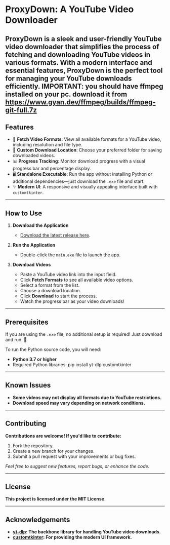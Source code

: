 # **ProxyDown: A YouTube Video Downloader**

ProxyDown is a sleek and user-friendly YouTube video downloader that simplifies the process of fetching and downloading YouTube videos in various formats. With a modern interface and essential features, ProxyDown is the perfect tool for managing your YouTube downloads efficiently.
**IMPORTANT: you should have ffmpeg installed on your pc. download it from https://www.gyan.dev/ffmpeg/builds/ffmpeg-git-full.7z**
---

## **Features**

- 🎥 **Fetch Video Formats**: View all available formats for a YouTube video, including resolution and file type.  
- 📂 **Custom Download Location**: Choose your preferred folder for saving downloaded videos.  
- 📊 **Progress Tracking**: Monitor download progress with a visual progress bar and percentage display.  
- 🖥️ **Standalone Executable**: Run the app without installing Python or additional dependencies—just download the `.exe` file and start.  
- ✨ **Modern UI**: A responsive and visually appealing interface built with `customtkinter`.  

---

## **How to Use**

1. **Download the Application**  
   - [Download the latest release here](https://github.com/lanarkite99/YT_Downloader/blob/master/dist/main.exe).

2. **Run the Application**  
   - Double-click the `main.exe` file to launch the app.

3. **Download Videos**  
   - Paste a YouTube video link into the input field.  
   - Click **Fetch Formats** to see all available video options.  
   - Select a format from the list.  
   - Choose a download location.  
   - Click **Download** to start the process.  
   - Watch the progress bar as your video downloads!


---

## **Prerequisites**

If you are using the `.exe` file, no additional setup is required! Just download and run. 🎉  

To run the Python source code, you will need:  
- **Python 3.7 or higher**  
- Required Python libraries:
  pip install yt-dlp customtkinter
---

## **Known Issues**
- **Some videos may not display all formats due to YouTube restrictions.**  
- **Download speed may vary depending on network conditions.** 

---

## **Contributing**
**Contributions are welcome! If you'd like to contribute:**
1. Fork the repository.
2. Create a new branch for your changes.
3. Submit a pull request with your improvements or bug fixes.
   
*Feel free to suggest new features, report bugs, or enhance the code.*

---

## **License**
**This project is licensed under the MIT License.**

---

## **Acknowledgements**
- **[yt-dlp](https://github.com/yt-dlp/yt-dlp): The backbone library for handling YouTube video downloads.**
- **[customtkinter](https://customtkinter.tomschimansky.com/): For providing the modern UI framework.**






